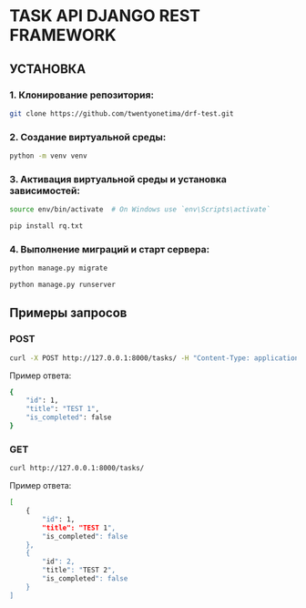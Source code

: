 # TASK API DJANGO REST FRAMEWORK

## УСТАНОВКА

### 1. Клонирование репозитория:

```bash
git clone https://github.com/twentyonetima/drf-test.git
```

### 2. Создание виртуальной среды:

```bash
python -m venv venv
```

### 3. Активация виртуальной среды и установка зависимостей:

```bash
source env/bin/activate  # On Windows use `env\Scripts\activate`
```

```bash
pip install rq.txt
```

### 4. Выполнение миграций и старт сервера:

```bash
python manage.py migrate
```

```bash
python manage.py runserver
```

## Примеры запросов

### POST

```bash
curl -X POST http://127.0.0.1:8000/tasks/ -H "Content-Type: application/json" -d '{"title": "TEST 1", "completed": false}'  #On PowerShell: Invoke-WebRequest -Uri http://127.0.0.1:8000/tasks/ -Method POST -Headers @{ "Content-Type" = "application/json" } -Body '{"title": "TEST 1", "completed": false}'
```

Пример ответа:
```bash
{
    "id": 1,
    "title": "TEST 1",
    "is_completed": false
}
```



### GET

```bash
curl http://127.0.0.1:8000/tasks/
```

Пример ответа:
```bash
[
    {
        "id": 1,
        "title": "TEST 1",
        "is_completed": false
    },
    {
        "id": 2,
        "title": "TEST 2",
        "is_completed": false
    }
]
```

